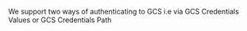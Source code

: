 We support two ways of authenticating to GCS i.e via GCS Credentials Values or GCS Credentials Path
<!-- gcsConfig to be updated -->
